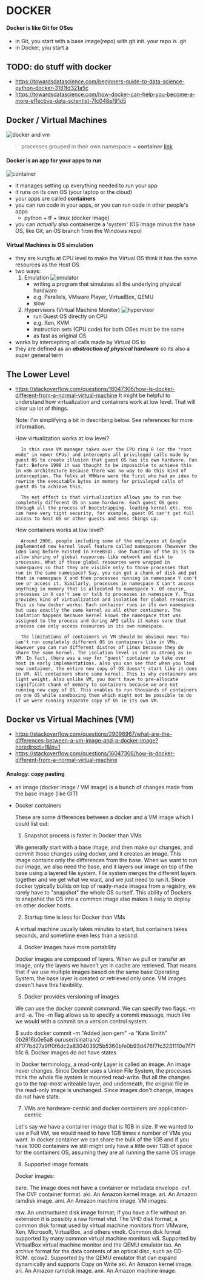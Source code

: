 # DOCKER

#### Docker is like Git for OSes
- in Git, you start with a base image(repo) with git init. your repo is .git
- in Docker, you start a 

## TODO: do stuff with docker
- https://towardsdatascience.com/beginners-guide-to-data-science-python-docker-3181fd321a5c
- https://towardsdatascience.com/how-docker-can-help-you-become-a-more-effective-data-scientist-7fc048ef91d5

## Docker / Virtual Machines
![docker and vm](./images/docker-vs-vm.png)

> processes grouped in their own namespace = **container** [link](https://stackoverflow.com/questions/16047306/how-is-docker-different-from-a-normal-virtual-machine)

#### Docker is an app for your apps to run
![container](./images/container.jpeg)
- it manages setting up everything needed to run your app
- it runs on its own OS (your laptop or the cloud)
- your apps are called **containers**
- you can run code in your apps, or you can run code in other people's apps
	- python + tf + linux (docker image)
- you can *actually* also containerize a 'system' (OS image minus the base OS, like Git, an OS branch from the Windows repo)

#### Virtual Machines is OS simulation
- they are kungfu at CPU level to make the Virtual OS think it has the same resources as the Host OS
- two ways:
	1. Emulation
		![emulator](./images/emulator.jpeg)
		- writing a program that simulates all the underlying physical hardware
		- e.g. Parallels, VMware Player, VirtualBox, QEMU
		- slow
	2. Hypervisors (Virtual Machine Monitor)
		![hypervisor](./images/hypervisor.jpeg)
		- run Guest OS directly on CPU
		- e.g. Xen, KVM
		- instruction sets (CPU code) for both OSes must be the same
		- as fast as original OS
- works by intercepting all calls made by Virtual OS to 
- they are defined as an ***abstraction of physical hardware*** so its also a super general term

## The Lower Level
- https://stackoverflow.com/questions/16047306/how-is-docker-different-from-a-normal-virtual-machine
	It might be helpful to understand how virtualization and containers work at low level. That will clear up lot of things.

	Note: I'm simplifying a bit in describing below. See references for more information.

	How virtualization works at low level?

		In this case VM manager takes over the CPU ring 0 (or the "root mode" in newer CPUs) and intercepts all privileged calls made by guest OS to create illusion that guest OS has its own hardware. Fun fact: Before 1998 it was thought to be impossible to achieve this in x86 architecture because there was no way to do this kind of interception. The folks at VMWare were the first who had an idea to rewrite the executable bytes in memory for privileged calls of guest OS to achieve this.

		The net effect is that virtualization allows you to run two completely different OS on same hardware. Each guest OS goes through all the process of bootstrapping, loading kernel etc. You can have very tight security, for example, guest OS can't get full access to host OS or other guests and mess things up.

	How containers works at low level?

		Around 2006, people including some of the employees at Google implemented new kernel level feature called namespaces (however the idea long before existed in FreeBSD). One function of the OS is to allow sharing of global resources like network and disk to processes. What if these global resources were wrapped in namespaces so that they are visible only to those processes that run in the same namespace? Say, you can get a chunk of disk and put that in namespace X and then processes running in namespace Y can't see or access it. Similarly, processes in namespace X can't access anything in memory that is allocated to namespace Y. Of course, processes in X can't see or talk to processes in namespace Y. This provides kind of virtualization and isolation for global resources. This is how docker works: Each container runs in its own namespace but uses exactly the same kernel as all other containers. The isolation happens because kernel knows the namespace that was assigned to the process and during API calls it makes sure that process can only access resources in its own namespace.

		The limitations of containers vs VM should be obvious now: You can't run completely different OS in containers like in VMs. However you can run different distros of Linux because they do share the same kernel. The isolation level is not as strong as in VM. In fact, there was a way for "guest" container to take over host in early implementations. Also you can see that when you load new container, the entire new copy of OS doesn't start like it does in VM. All containers share same kernel. This is why containers are light weight. Also unlike VM, you don't have to pre-allocate significant chunk of memory to containers because we are not running new copy of OS. This enables to run thousands of containers on one OS while sandboxing them which might not be possible to do if we were running separate copy of OS in its own VM.

## Docker vs Virtual Machines (VM)
- https://stackoverflow.com/questions/29096967/what-are-the-differences-between-a-vm-image-and-a-docker-image?noredirect=1&lq=1
- https://stackoverflow.com/questions/16047306/how-is-docker-different-from-a-normal-virtual-machine



#### Analogy: copy pasting
- an image (docker image / VM image) is a bunch of changes made from the base image (like GIT)
- Docker containers 

	These are some differences between a docker and a VM image which I could list out:

	1. Snapshot process is faster in Docker than VMs

	We generally start with a base image, and then make our changes, and commit those changes using docker, and it creates an image. This image contains only the differences from the base. When we want to run our image, we also need the base, and it layers our image on top of the base using a layered file system. File system merges the different layers together and we get what we want, and we just need to run it. Since docker typically builds on top of ready-made images from a registry, we rarely have to "snapshot" the whole OS ourself. This ability of Dockers to snapshot the OS into a common image also makes it easy to deploy on other docker hosts.

	2. Startup time is less for Docker than VMs

	A virtual machine usually takes minutes to start, but containers takes seconds, and sometime even less than a second.

	4. Docker images have more portability

	Docker images are composed of layers. When we pull or transfer an image, only the layers we haven’t yet in cache are retrieved. That means that if we use multiple images based on the same base Operating System, the base layer is created or retrieved only once. VM images doesn't have this flexibility.

	5. Docker provides versioning of images

	We can use the docker commit command. We can specify two flags: -m and -a. The -m flag allows us to specify a commit message, much like we would with a commit on a version control system:

	$ sudo docker commit -m "Added json gem" -a "Kate Smith"
	0b2616b0e5a8 ouruser/sinatra:v2
	4f177bd27a9ff0f6dc2a830403925b5360bfe0b93d476f7fc3231110e7f71b1c
	6. Docker images do not have states

	In Docker terminology, a read-only Layer is called an image. An image never changes. Since Docker uses a Union File System, the processes think the whole file system is mounted read-write. But all the changes go to the top-most writeable layer, and underneath, the original file in the read-only image is unchanged. Since images don't change, images do not have state.

	7. VMs are hardware-centric and docker containers are application-centric

	Let's say we have a container image that is 1GB in size. If we wanted to use a Full VM, we would need to have 1GB times x number of VMs you want. In docker container we can share the bulk of the 1GB and if you have 1000 containers we still might only have a little over 1GB of space for the containers OS, assuming they are all running the same OS image.

	8. Supported image formats

	Docker images:

	bare. The image does not have a container or metadata envelope.
	ovf. The OVF container format.
	aki. An Amazon kernel image.
	ari. An Amazon ramdisk image.
	ami. An Amazon machine image.
	VM images:

	raw. An unstructured disk image format; if you have a file without an extension it is possibly a raw format
	vhd. The VHD disk format, a common disk format used by virtual machine monitors from VMware, Xen, Microsoft, VirtualBox, and others
	vmdk. Common disk format supported by many common virtual machine monitors
	vdi. Supported by VirtualBox virtual machine monitor and the QEMU emulator
	iso. An archive format for the data contents of an optical disc, such as CD-ROM.
	qcow2. Supported by the QEMU emulator that can expand dynamically and supports Copy on Write
	aki. An Amazon kernel image.
	ari. An Amazon ramdisk image.
	ami. An Amazon machine image.
